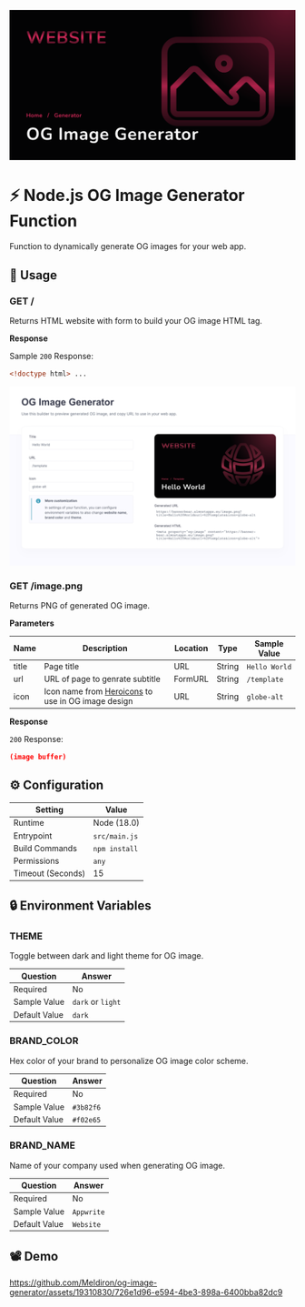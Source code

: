 ![Cover](docs/og-image.png)

# ⚡ Node.js OG Image Generator Function

Function to dynamically generate OG images for your web app.

## 🧰 Usage

### GET /

Returns HTML website with form to build your OG image HTML tag.

**Response**

Sample `200` Response:

```html
<!doctype html> ...
```

![HTML page](docs/builder.png)

### GET /image.png

Returns PNG of generated OG image.

**Parameters**

| Name  | Description                                                                  | Location | Type   | Sample Value  |
| ----- | ---------------------------------------------------------------------------- | -------- | ------ | ------------- |
| title | Page title                                                                   | URL      | String | `Hello World` |
| url   | URL of page to genrate subtitle                                              | FormURL  | String | `/template`   |
| icon  | Icon name from [Heroicons](https://heroicons.com/) to use in OG image design | URL      | String | `globe-alt`   |

**Response**

`200` Response:

```json
(image buffer)
```

## ⚙️ Configuration

| Setting           | Value         |
| ----------------- | ------------- |
| Runtime           | Node (18.0)   |
| Entrypoint        | `src/main.js` |
| Build Commands    | `npm install` |
| Permissions       | `any`         |
| Timeout (Seconds) | 15            |

## 🔒 Environment Variables

### THEME

Toggle between dark and light theme for OG image.

| Question      | Answer            |
| ------------- | ----------------- |
| Required      | No                |
| Sample Value  | `dark` or `light` |
| Default Value | `dark`            |

### BRAND_COLOR

Hex color of your brand to personalize OG image color scheme.

| Question      | Answer    |
| ------------- | --------- |
| Required      | No        |
| Sample Value  | `#3b82f6` |
| Default Value | `#f02e65` |

### BRAND_NAME

Name of your company used when generating OG image.

| Question      | Answer     |
| ------------- | ---------- |
| Required      | No         |
| Sample Value  | `Appwrite` |
| Default Value | `Website`  |

## 📽️ Demo

https://github.com/Meldiron/og-image-generator/assets/19310830/726e1d96-e594-4be3-898a-6400bba82dc9
